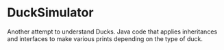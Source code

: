 # DuckSimulator
Another attempt to understand Ducks. Java code that applies inheritances and interfaces to make various prints depending on the type of duck.

